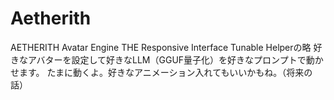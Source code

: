 # Aetherith
AETHERITH
Avatar Engine THE Responsive Interface Tunable Helperの略
好きなアバターを設定して好きなLLM（GGUF量子化）を好きなプロンプトで動かせます。
たまに動くよ。好きなアニメーション入れてもいいかもね。（将来の話）